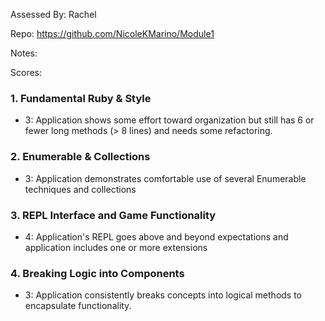 Assessed By: Rachel

Repo: https://github.com/NicoleKMarino/Module1

Notes:


Scores:

### 1. Fundamental Ruby & Style

* 3:  Application shows some effort toward organization but still has 6 or fewer long methods (> 8 lines) and needs some refactoring.

### 2. Enumerable & Collections

* 3: Application demonstrates comfortable use of several Enumerable techniques and collections

### 3. REPL Interface and Game Functionality

* 4: Application's REPL goes above and beyond expectations and application includes one or more extensions

### 4. Breaking Logic into Components

* 3: Application consistently breaks concepts into logical methods to encapsulate functionality.
